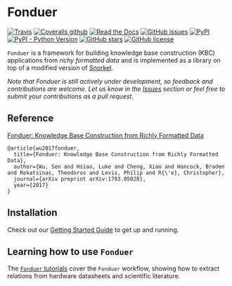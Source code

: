 # Fonduer

[![Travis](https://img.shields.io/travis/HazyResearch/fonduer.svg)](https://travis-ci.org/HazyResearch/fonduer)
[![Coveralls github](https://img.shields.io/coveralls/github/HazyResearch/fonduer.svg)](https://coveralls.io/github/HazyResearch/fonduer)
[![Read the Docs](https://img.shields.io/readthedocs/fonduer.svg)](https://fonduer.readthedocs.io/)
[![GitHub issues](https://img.shields.io/github/issues/HazyResearch/fonduer.svg)](https://github.com/HazyResearch/fonduer/issues)
[![PyPI](https://img.shields.io/pypi/v/fonduer.svg)](https://pypi.org/project/fonduer/)
[![PyPI - Python Version](https://img.shields.io/pypi/pyversions/fonduer.svg)](https://pypi.org/project/fonduer/)
[![GitHub stars](https://img.shields.io/github/stars/HazyResearch/fonduer.svg)](https://github.com/HazyResearch/fonduer/stargazers)
[![GitHub license](https://img.shields.io/github/license/HazyResearch/fonduer.svg)](https://github.com/HazyResearch/fonduer/blob/master/LICENSE)

`Fonduer` is a framework for building knowledge base construction (KBC)
applications from _richy formatted data_ and is implemented as a library on
top of a modified version of [Snorkel](https://hazyresearch.github.io/snorkel/).

_Note that Fonduer is still actively under development, so feedback and
contributions are welcome. Let us know in the
[Issues](https://github.com/HazyResearch/fonduer/issues) section or feel free
to submit your contributions as a pull request._

## Reference

[Fonduer: Knowledge Base Construction from Richly Formatted Data](https://arxiv.org/abs/1703.05028)

```
@article{wu2017fonduer,
  title={Fonduer: Knowledge Base Construction from Richly Formatted Data},
  author={Wu, Sen and Hsiao, Luke and Cheng, Xiao and Hancock, Braden and Rekatsinas, Theodoros and Levis, Philip and R{\'e}, Christopher},
  journal={arXiv preprint arXiv:1703.05028},
  year={2017}
}
```

## Installation

Check out our [Getting Started
Guide](https://fonduer.readthedocs.io/en/latest/user/getting_started.html) to
get up and running.

## Learning how to use `Fonduer`

The [`Fonduer`
tutorials](https://github.com/hazyresearch/fonduer-tutorials) cover the
`Fonduer` workflow, showing how to extract relations from hardware datasheets
and scientific literature.
